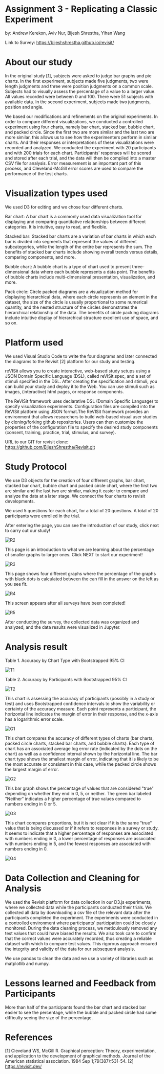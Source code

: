 # Assignment 3 - Replicating a Classic Experiment

by: Andrew Kerekon, Aviv Nur, Bijesh Shrestha, Yihan Wang

Link to Survey: https://bijeshshrestha.github.io/revisit/

# About our study

In the original study [1], subjects were asked to judge bar graphs and pie charts. In the first experiment, subjects made five judgments, two were length judgments and three were position judgments on a common scale. Subjects had to visually assess the percentage of a value to a larger value. All values recorded were between 0 and 100. There were 51 subjects with available data. In the second experiment, subjects made two judgments, position and angle.

We based our modifications and refinements on the original experiments. In order to compare different visualizations, we conducted a controlled experiment using four charts, namely bar chart, stacked bar, bubble chart, and packed circle. Since the first two are more similar and the last two are more similar, this allows us to see how the experimenters perform in similar charts. And their responses or interpretations of these visualizations were recorded and analyzed. We conducted the experiment with 20 participants and with 200 trials for each chart. Participants' responses will be scored and stored after each trial, and the data will then be compiled into a master CSV file for analysis. Error measurement is an important part of this process, and Cleveland-McGill error scores are used to compare the performance of the test charts.

# Visualization types used

We used D3 for editing and we chose four different charts.

Bar chart: A bar chart is a commonly used data visualization tool for displaying and comparing quantitative     relationships between different categories. It is intuitive, easy to read, and flexible.

Stacked bar: Stacked bar charts are a variation of bar charts in which each bar is divided into segments that represent the values of different subcategories, while the length of the entire bar represents the sum. The benefits of stacked bar charts include showing overall trends versus details, comparing components, and more.

Bubble chart: A bubble chart is a type of chart used to present three-dimensional data where each bubble represents a data point. The benefits of bubble charts include multi-dimensional presentation, visualization, and more.

Pack circle: Circle packed diagrams are a visualization method for displaying hierarchical data, where each circle represents an element in the dataset, the size of the circle is usually proportional to some numerical quantity, and the nested structure of the circles demonstrates the hierarchical relationship of the data. The benefits of circle packing diagrams include intuitive display of hierarchical structure excellent use of space, and so on.

# Platform used

We used Visual Studio Code to write the four diagrams and later connected the diagrams to the Revisit [2] platform for our study and testing.

reVISit allows you to create interactive, web-based study setups using a JSON Domain Specific Language (DSL), called reVISit.spec, and a set of stimuli specified in the DSL. After creating the specification and stimuli, you can build your study and deploy it to the Web. You can use stimuli such as images, (interactive) html pages, or response components.

The ReVISit framework uses declarative DSL (Domain Specific Language) to specify visualization experiments. Configuration files are compiled into the ReVISit platform using JSON format.The ReVISit framework provides an environment that allows researchers to build web-based visual user studies by cloning/forking github repositories. Users can then customize the properties of the configuration file to specify the desired study components (consent, training, practice, trial, stimulus, and survey).

URL to our GIT for revisit clone: https://github.com/BijeshShrestha/Revisit.git

# Study Protocol

We use D3 objects for the creation of four different graphs, bar chart, stacked bar chart, bubble chart and packed circle chart, where the first two are similar and the last two are similar, making it easier to compare and analyze the data at a later stage. We connect the four charts to revisit developments.

We used 5 questions for each chart, for a total of 20 questions. A total of 20 participants were enrolled in the trial.

After entering the page, you can see the introduction of our study, click next to carry out our study!

![R2](img/R2.png)

This page is an introduction to what we are learning about the percentage of smaller graphs to larger ones. Click NEXT to start our experiment!

![R3](img/R3.png)

This page shows four different graphs where the percentage of the graphs with black dots is calculated between the can fill in the answer on the left as you see fit.

![R4](img/R4.png)

This screen appears after all surveys have been completed!

![R5](img/R5.png)

After conducting the survey, the collected data was organized and analyzed, and the data results were visualized in Jupyter.

# Analysis result

Table 1. Accuracy by Chart Type with Bootstrapped 95% CI

![T1](img/T1.png)

Table 2. Accuracy by Participants with Bootstrapped 95% CI

![T2](img/T2.png)

This chart is assessing the accuracy of participants (possibly in a study or test) and uses Bootstrapped confidence intervals to show the variability or certainty of the accuracy measure. Each point represents a participant, the horizontal line indicates the margin of error in their response, and the x-axis has a logarithmic error scale.

![G1](img/G1.png)

This chart compares the accuracy of different types of charts (bar charts, packed circle charts, stacked bar charts, and bubble charts). Each type of chart has an associated average log error rate (indicated by the dots on the chart) as well as a confidence interval shown by the horizontal line. The bar chart type shows the smallest margin of error, indicating that it is likely to be the most accurate or consistent in this case, while the packed circle shows the largest margin of error.

![G2](img/G2.png)

This bar graph shows the percentage of values that are considered "true" depending on whether they end in 0, 5, or neither. The green bar labeled "Neither" indicates a higher percentage of true values compared to numbers ending in 0 or 5.

![G3](img/G3.png)

This chart compares proportions, but it is not clear if it is the same "true" value that is being discussed or if it refers to responses in a survey or study. It seems to indicate that a higher percentage of responses are associated with numbers ending in 0, a lower percentage of responses are associated with numbers ending in 5, and the fewest responses are associated with numbers ending in 0.

![G4](img/G4.png)

# Data Collection and Cleaning for Analysis

We used the Revisit platform for data collection in our D3.js experiments, where we collected data while the participants conducted their trials. We collected all data by downloading a csv file of the relevant data after the participants completed the experiment. The experiments were conducted in a controlled environment where participants' participation could be closely monitored. During the data cleaning process, we meticulously removed any test values that could have biased the results. We also took care to confirm that the correct values were accurately recorded, thus creating a reliable dataset with which to compare test values. This rigorous approach ensured the integrity and validity of the data for our subsequent analysis.

We use pandas to clean the data and we use a variety of libraries such as matplotlib and numpy.

# Lessons learned and Feedback from Participants

More than half of the participants found the bar chart and stacked bar easier to see the percentage, while the bubble and packed circle had some difficulty seeing the size of the percentage.

# References

[1] Cleveland WS, McGill R. Graphical perception: Theory, experimentation, and application to the development of graphical methods. Journal of the American statistical association. 1984 Sep 1;79(387):531-54.
[2] https://revisit.dev/
